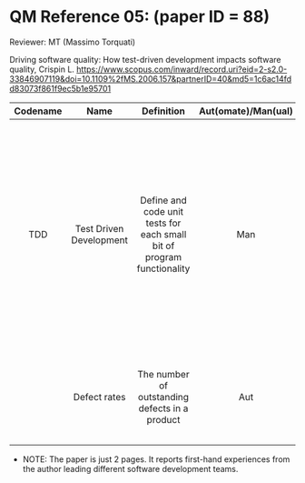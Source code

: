 # QM Reference 05: (paper ID = 88)

Reviewer: MT (Massimo Torquati)

Driving software quality: How test-driven development impacts software quality, Crispin L.
<https://www.scopus.com/inward/record.uri?eid=2-s2.0-33846907119&doi=10.1109%2fMS.2006.157&partnerID=40&md5=1c6ac14fdd83073f861f9ec5b1e95701>

| Codename | Name  | Definition | Aut(omate)/Man(ual) | Category | Comment |
| :------: | :---: | :--------: | :-----------------: | :------: | :-----: |
|  TDD     | Test Driven Development | Define and code unit tests for each small bit of program functionality  | Man  |  Functional suitability, Maintainability  |  Test-first development (or TDD) forces the programmer to think about many aspects of the program feature before coding it. It helps design and improves maintainability, ensuring that refactoring, updates, or new features do not break existing functionalities. |
|          | Defect rates | The number of outstanding defects in a product | Aut |  Operability (?)  | According to the author, by using the TDD approach, the production defect rate significantly decreases.  |

* NOTE: The paper is just 2 pages. It reports first-hand experiences from the author leading different software development teams.
